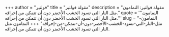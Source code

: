 +++
author = "فولتير"
title = "مقولة فولتير"
description = "مقولة فولتير: النمامون مثل النار التي تسود الخشب الأخضر دون أن تتمكن من إحراقه."
quote = '''النمامون مثل النار التي تسود الخشب الأخضر دون أن تتمكن من إحراقه.'''
slug = "النمامون-مثل-النار-التي-تسود-الخشب-الأخضر-دون-أن-تتمكن-من-إحراقه"
+++
النمامون مثل النار التي تسود الخشب الأخضر دون أن تتمكن من إحراقه.
